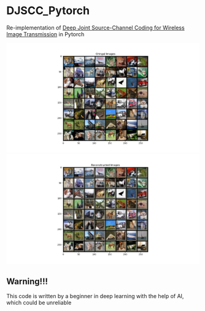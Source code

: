 # DJSCC_Pytorch
Re-implementation of [Deep Joint Source-Channel Coding for Wireless Image Transmission](https://ieeexplore.ieee.org/document/8723589) in Pytorch

![Image text](https://github.com/Spark117318/DJSCC_Pytorch/blob/main/Figure_1.png)
![Image text](https://github.com/Spark117318/DJSCC_Pytorch/blob/main/Figure_2.png)

## Warning!!!
This code is written by a beginner in deep learning with the help of AI, which could be unreliable
